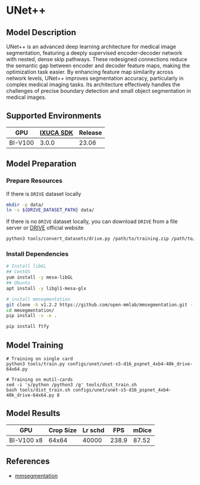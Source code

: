 # UNet++

## Model Description

UNet++ is an advanced deep learning architecture for medical image segmentation, featuring a deeply supervised
encoder-decoder network with nested, dense skip pathways. These redesigned connections reduce the semantic gap between
encoder and decoder feature maps, making the optimization task easier. By enhancing feature map similarity across
network levels, UNet++ improves segmentation accuracy, particularly in complex medical imaging tasks. Its architecture
effectively handles the challenges of precise boundary detection and small object segmentation in medical images.

## Supported Environments

| GPU    | [IXUCA SDK](https://gitee.com/deep-spark/deepspark#%E5%A4%A9%E6%95%B0%E6%99%BA%E7%AE%97%E8%BD%AF%E4%BB%B6%E6%A0%88-ixuca) | Release |
|--------|-----------|---------|
| BI-V100 | 3.0.0     |  23.06  |

## Model Preparation

### Prepare Resources

If there is `DRIVE` dataset locally

```bash
mkdir -p data/
ln -s ${DRIVE_DATASET_PATH} data/
```

If there is no `DRIVE` dataset locally, you can download `DRIVE` from a file server or
[DRIVE](https://drive.grand-challenge.org/) official website

```bash
python3 tools/convert_datasets/drive.py /path/to/training.zip /path/to/test.zip
```

### Install Dependencies

```bash
# Install libGL
## CentOS
yum install -y mesa-libGL
## Ubuntu
apt install -y libgl1-mesa-glx

# install mmsegmentation
git clone -b v1.2.2 https://github.com/open-mmlab/mmsegmentation.git --depth=1
cd mmsegmentation/
pip install -v -e .

pip install ftfy
```

## Model Training

```shell
# Training on single card
python3 tools/train.py configs/unet/unet-s5-d16_pspnet_4xb4-40k_drive-64x64.py

# Training on mutil-cards
sed -i 's/python /python3 /g' tools/dist_train.sh
bash tools/dist_train.sh configs/unet/unet-s5-d16_pspnet_4xb4-40k_drive-64x64.py 8
```

## Model Results

| GPU        | Crop Size | Lr schd | FPS   | mDice |
|------------|-----------|---------|-------|-------|
| BI-V100 x8 | 64x64     | 40000   | 238.9 | 87.52 |

## References

- [mmsegmentation](https://github.com/open-mmlab/mmsegmentation)
